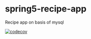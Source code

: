 # spring5-recipe-app
Recipe app on basis of mysql

[![codecov](https://codecov.io/gh/AtulGarg28/spring5-recipe-app/branch/master/graph/badge.svg?token=4HUZOLTJEA)](https://codecov.io/gh/AtulGarg28/spring5-recipe-app)

